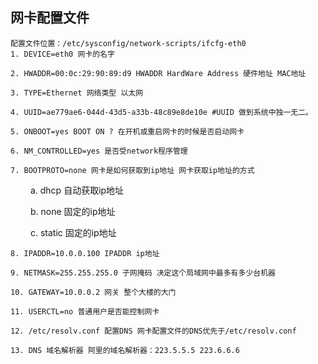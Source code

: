 ## 网卡配置文件
    配置文件位置：/etc/sysconfig/network-scripts/ifcfg-eth0
    1. DEVICE=eth0 网卡的名字

    2. HWADDR=00:0c:29:90:89:d9 HWADDR HardWare Address 硬件地址 MAC地址

    3. TYPE=Ethernet 网络类型 以太网

    4. UUID=ae779ae6-044d-43d5-a33b-48c89e8de10e #UUID 做到系统中独一无二。

    5. ONBOOT=yes BOOT ON ? 在开机或重启网卡的时候是否启动网卡

    6. NM_CONTROLLED=yes 是否受network程序管理

    7. BOOTPROTO=none 网卡是如何获取到ip地址 网卡获取ip地址的方式

　　    a. dhcp 自动获取ip地址

　    　b. none 固定的ip地址

　    　c. static 固定的ip地址

    8. IPADDR=10.0.0.100 IPADDR ip地址

    9. NETMASK=255.255.255.0 子网掩码 决定这个局域网中最多有多少台机器

    10. GATEWAY=10.0.0.2 网关 整个大楼的大门

    11. USERCTL=no 普通用户是否能控制网卡

    12. /etc/resolv.conf 配置DNS 网卡配置文件的DNS优先于/etc/resolv.conf

    13. DNS 域名解析器 阿里的域名解析器：223.5.5.5 223.6.6.6
